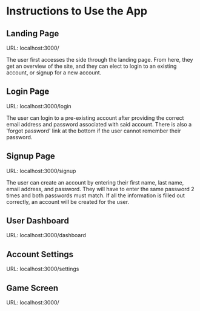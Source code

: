 # Instructions to Use the App

## Landing Page
URL: localhost:3000/

The user first accesses the side through the landing page. From here, they get an overview of the site, and they can elect to login to an existing account, or signup for a new account.

## Login Page
URL: localhost:3000/login

The user can login to a pre-existing account after providing the correct email address and password associated with said account. There is also a 'forgot password' link at the bottom if the user cannot remember their password.

## Signup Page
URL: localhost:3000/signup

The user can create an account by entering their first name, last name, email address, and password. They will have to enter the same password 2 times and both passwords must match. If all the information is filled out correctly, an account will be created for the user.

## User Dashboard
URL: localhost:3000/dashboard


## Account Settings
URL: localhost:3000/settings


## Game Screen
URL: localhost:3000/

